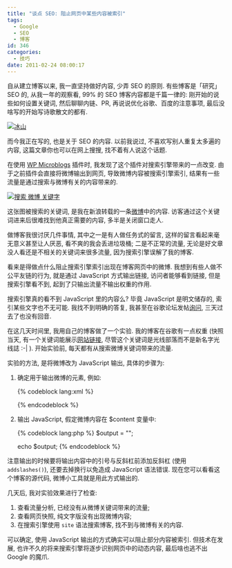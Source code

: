 ```yaml
---
title: "谈点 SEO: 阻止网页中某些内容被索引"
tags:
  - Google
  - SEO
  - 博客
id: 346
categories:
  - 技巧
date: 2011-02-24 08:00:17
---
```


自从建立博客以来, 我一直坚持做好内容, 少弄 SEO 的原则. 有些博客是「研究」SEO 的, 从我一年的观察看, 99% 的 SEO 博客内容都是千篇一律的: 刚开始的说些如何设置关键词, 然后聊聊内链、PR, 再说说优化谷歌、百度的注意事项, 最后没啥写的开始写诗歌散文的都有.

[![冰山](//img.beamnote.com/2011/iceburg.jpg)](//img.beamnote.com/2011/iceburg.jpg)<!-- more -->

而今我正在写的, 也是关于 SEO 的内容. 以前我说过, 不喜欢写别人重复太多遍的内容, 这篇文章你也可以在网上搜搜, 找不着有人说这个话题.

在使用 [WP Microblogs](//beamnote.com/2011/wp-microblogs/) 插件时, 我发现了这个插件对搜索引擎带来的一点改变. 由于之前插件会直接将微博输出到网页, 导致微博内容被搜索引擎索引, 结果有一些流量是通过搜索与微博有关的内容带来的.

[![搜索 微博 关键字](//img.beamnote.com/2011/microblog-search.jpg)](//img.beamnote.com/2011/microblog-search.jpg)

这张图被搜索的关键词, 是我在新浪转载的一条[微博](http://t.sina.com.cn/1691265967/5en0SpHilYL)中的内容. 访客通过这个关键词进来后很难找到他真正需要的内容, 多半是关闭窗口走人.

做博客我很讨厌几件事情, 其中之一是有人做任务式的留言, 这样的留言看起来毫无意义甚至让人厌恶, 看不爽的我会丢进垃圾桶; 二是不正常的流量, 无论是好文章没人看还是不相关的关键词来很多流量, 因为搜索引擎误解了我的博客.

看来是得做点什么阻止搜索引擎索引出现在博客网页中的微博. 我想到有些人做不公平友链的行为, 就是通过 JavaScript 方式输出链接, 访问者能够看到链接, 但是搜索引擎看不到, 起到了只输出流量不输出权重的作用.

搜索引擎真的看不到 JavaScript 里的内容么? 毕竟 JavaScript 是明文储存的, 索引某些文字也不无可能. 我找不到明确的答复, 我甚至在谷歌论坛发帖[询问](http://www.google.com/support/forum/p/webmasters/thread?tid=3a397e4333409ee6&amp;hl=zh-CN), 三天过去了也没有回音.

在这几天时间里, 我用自己的博客做了一个实验. 我的博客在谷歌有一点权重 (快照当天, 有一个关键词能展示[网站链接](https://www.google.com/support/webmasters/bin/answer.py?answer=47334&amp;hl=zh-CN), 尽管这个关键词是光线部落而不是新名字光线誌 :-| ). 开始实验前, 每天都有从搜索微博关键词带来的流量.

实验的方法, 是将微博改为 JavaScript 输出, 具体的步骤为:

1. 确定用于输出微博的元素, 例如:

    {% codeblock lang:xml %}
    <div id="microblog"></div>
    {% endcodeblock %}

2. 输出 JavaScript, 假定微博内容在 $content 变量中:

    {% codeblock lang:php %}
    $output = "<script type="text/javascript">n";
    $output .= "var microblog = "" . str_replace("r", '', str_replace("n", '', addslashes($content))). "";n";
    $output .= "document.getElementById('microblog').innerHTML = mc;n";
    $output .= "</script>";

    echo $output;
    {% endcodeblock %}

注意输出的时候要将输出内容中的引号与反斜杠前添加反斜杠 (使用 `addslashes()`), 还要去掉换行以免造成 JavaScript 语法错误.
现在您可以看看这个博客的源代码, 微博小工具就是用此方式输出的.

几天后, 我对实验效果进行了检查:

1. 查看流量分析, 已经没有从微博关键词带来的流量;
2. 查看网页快照, 纯文字版没有出现微博内容;
3. 在搜索引擎使用 `site` 语法搜索博客, 找不到与微博有关的内容.

可以确定, 使用 JavaScript 输出的方式确实可以阻止部分内容被索引. 但技术在发展, 也许不久的将来搜索引擎将逐步识别网页中的动态内容, 最后啥也逃不出 Google 的魔爪.
